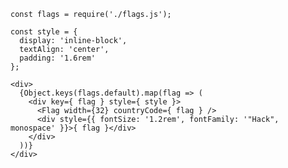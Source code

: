     const flags = require('./flags.js');

    const style = {
      display: 'inline-block',
      textAlign: 'center',
      padding: '1.6rem'
    };

    <div>
      {Object.keys(flags.default).map(flag => (
        <div key={ flag } style={ style }>
          <Flag width={32} countryCode={ flag } />
          <div style={{ fontSize: '1.2rem', fontFamily: '"Hack", monospace' }}>{ flag }</div>
        </div>
      ))}
    </div>
